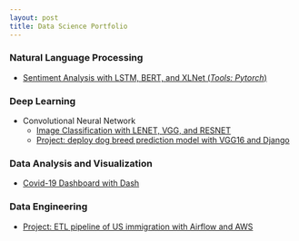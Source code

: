 ```yaml
---
layout: post
title: Data Science Portfolio
---
```




### Natural Language Processing


* <a href="https://github.com/huongdo108/sentiment-analysis-LSTM-BERT-XLNet">Sentiment Analysis with LSTM, BERT, and XLNet  (*Tools: Pytorch*)  </a>

### Deep Learning


* Convolutional Neural Network
  * <a href="https://github.com/huongdo108/image-classification-LENET-VGG-RESNET">Image Classification with LENET, VGG, and RESNET</a>
  * <a href="https://github.com/huongdo108/deploy-dog-breed-prediction-model-VGG16-Django">Project: deploy dog breed prediction model with VGG16 and Django </a>
  
  



### Data Analysis and Visualization


*  <a href="https://github.com/huongdo108/covid-19-dashboard">Covid-19 Dashboard with Dash</a>


### Data Engineering

* <a href="https://github.com/huongdo108/ETL-pipeline-US-immigration-Airflow-AWSETL">Project: ETL pipeline of US immigration with Airflow and AWS</a>
